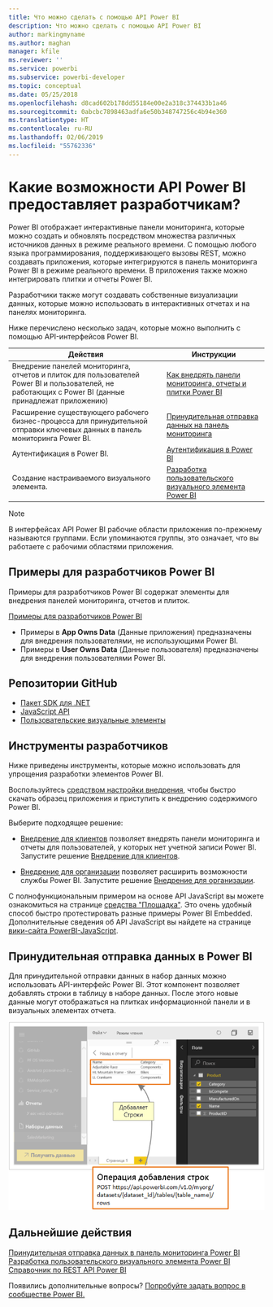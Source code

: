 ```yaml
---
title: Что можно сделать с помощью API Power BI
description: Что можно сделать с помощью API Power BI
author: markingmyname
ms.author: maghan
manager: kfile
ms.reviewer: ''
ms.service: powerbi
ms.subservice: powerbi-developer
ms.topic: conceptual
ms.date: 05/25/2018
ms.openlocfilehash: d8cad602b178dd55184e00e2a318c374433b1a46
ms.sourcegitcommit: 0abcbc7898463adfa6e50b348747256c4b94e360
ms.translationtype: HT
ms.contentlocale: ru-RU
ms.lasthandoff: 02/06/2019
ms.locfileid: "55762336"
---
```

# <a name="what-can-developers-do-with-the-power-bi-api"></a>Какие возможности API Power BI предоставляет разработчикам?

Power BI отображает интерактивные панели мониторинга, которые можно создать и обновлять посредством множества различных источников данных в режиме реального времени. С помощью любого языка программирования, поддерживающего вызовы REST, можно создавать приложения, которые интегрируются в панель мониторинга Power BI в режиме реального времени. В приложения также можно интегрировать плитки и отчеты Power BI.

Разработчики также могут создавать собственные визуализации данных, которые можно использовать в интерактивных отчетах и на панелях мониторинга.

Ниже перечислено несколько задач, которые можно выполнить с помощью API-интерфейсов Power BI.

| **Действия** | **Инструкции** |
| --- | --- |
| Внедрение панелей мониторинга, отчетов и плиток для пользователей Power BI и пользователей, не работающих с Power BI (данные принадлежат приложению) |[Как внедрять панели мониторинга, отчеты и плитки Power BI](embedding-content.md) |
| Расширение существующего рабочего бизнес-процесса для принудительной отправки ключевых данных в панель мониторинга Power BI. |[Принудительная отправка данных на панель мониторинга](walkthrough-push-data.md) |
| Аутентификация в Power BI. |[Аутентификация в Power BI](get-azuread-access-token.md) |
| Создание настраиваемого визуального элемента. |[Разработка пользовательского визуального элемента Power BI](custom-visual-develop-tutorial.md) |

> [!NOTE]
> В интерфейсах API Power BI рабочие области приложения по-прежнему называются группами. Если упоминаются группы, это означает, что вы работаете с рабочими областями приложения.

## <a name="power-bi-developer-samples"></a>Примеры для разработчиков Power BI

Примеры для разработчиков Power BI содержат элементы для внедрения панелей мониторинга, отчетов и плиток.

[Примеры для разработчиков Power BI](https://github.com/Microsoft/PowerBI-Developer-Samples)

* Примеры в **App Owns Data** (Данные приложения) предназначены для внедрения пользователями, не использующими Power BI.
* Примеры в **User Owns Data** (Данные пользователя) предназначены для внедрения пользователями Power BI.

## <a name="github-repositories"></a>Репозитории GitHub

* [Пакет SDK для .NET](https://github.com/Microsoft/PowerBI-CSharp)
* [JavaScript API](https://github.com/Microsoft/PowerBI-JavaScript)
* [Пользовательские визуальные элементы](https://github.com/Microsoft/PowerBI-visuals)

## <a name="developer-tools"></a>Инструменты разработчиков

Ниже приведены инструменты, которые можно использовать для упрощения разработки элементов Power BI.

Воспользуйтесь [средством настройки внедрения](https://aka.ms/embedsetup), чтобы быстро скачать образец приложения и приступить к внедрению содержимого Power BI.

Выберите подходящее решение:

* [Внедрение для клиентов](embedding.md#embedding-for-your-customers) позволяет внедрять панели мониторинга и отчеты для пользователей, у которых нет учетной записи Power BI. Запустите решение [Внедрение для клиентов](https://aka.ms/embedsetup/AppOwnsData).

* [Внедрение для организации](embedding.md#embedding-for-your-organization) позволяет расширить возможности службы Power BI. Запустите решение [Внедрение для организации](https://aka.ms/embedsetup/UserOwnsData).

С полнофункциональным примером на основе API JavaScript вы можете ознакомиться на странице [средства "Площадка"](https://microsoft.github.io/PowerBI-JavaScript/demo). Это очень удобный способ быстро протестировать разные примеры Power BI Embedded. Дополнительные сведения об API JavaScript вы найдете на странице [вики-сайта PowerBI-JavaScript](https://github.com/Microsoft/powerbi-javascript/wiki).

## <a name="push-data-into-power-bi"></a>Принудительная отправка данных в Power BI

Для принудительной отправки данных в набор данных можно использовать API-интерфейс Power BI. Этот компонент позволяет добавлять строки в таблицу в наборе данных. После этого новые данные могут отображаться на плитках информационной панели и в визуальных элементах отчета.

![Принудительная отправка данных](media/what-can-you-do/powerbi-push-data.png)

## <a name="next-steps"></a>Дальнейшие действия

[Принудительная отправка данных в панель мониторинга Power BI](walkthrough-push-data.md)  
[Разработка пользовательского визуального элемента Power BI](custom-visual-develop-tutorial.md)  
[Справочник по REST API Power BI](https://docs.microsoft.com/rest/api/power-bi/)  

Появились дополнительные вопросы? [Попробуйте задать вопрос в сообществе Power BI.](http://community.powerbi.com/)
